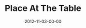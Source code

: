 ---
layout: message
category: message
series: "A Journey Home"
title: "Place At The Table"
date: 2012-11-03-00-00
message_id: 755
audio: "http://s3.amazonaws.com/crossroads-media/messages/audio/journeyhome_05.mp3"
audio-duration: "51:32"
program: "http://s3.amazonaws.com/crossroads-media/documents/11_3-4_12_HOMEProgram.pdf"
description: "How are you living at home? God's greatest desire for you is to come home and receive your identity as His treasured child."
video: "http://s3.amazonaws.com/crossroads-media/messages/video/journeyhome_05.mp4"
video-duration: "51:38"
video-image: "http://s3.amazonaws.com/crossroads-media/images/journeyhome_05_still.jpg"
tag: 
 - mingo
 - journey
 - home
 - program
explicit: false
---